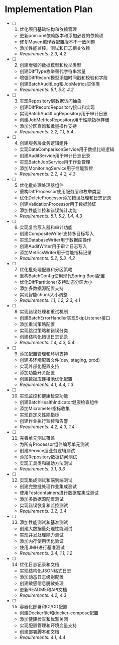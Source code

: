 # Implementation Plan

- [ ] 1. 优化项目基础结构和依赖管理
  - 更新pom.xml依赖版本和添加必要的依赖项
  - 修复Maven编译器配置版本不一致问题
  - 添加性能监控、测试和日志相关依赖
  - _Requirements: 2.3, 4.2_

- [ ] 2. 创建增强的数据模型和枚举类型
  - 创建DiffType枚举替代字符串常量
  - 增强DiffRecord模型添加时间戳和校验和字段
  - 创建BatchAuditLog和JobMetrics实体类
  - _Requirements: 5.1, 5.3, 4.2_

- [ ] 3. 实现Repository层数据访问抽象
  - 创建DiffRecordRepository接口和实现
  - 实现BatchAuditLogRepository用于审计日志
  - 创建JobMetricsRepository用于性能指标存储
  - 添加分区查询和批量操作支持
  - _Requirements: 2.2, 1.1, 5.4_

- [ ] 4. 创建服务层业务逻辑组件
  - 实现DataComparisonService用于数据比较逻辑
  - 创建AuditService用于审计日志记录
  - 实现BatchJobService用于作业管理
  - 添加MonitoringService用于性能监控
  - _Requirements: 2.2, 4.2, 4.3_

- [ ] 5. 优化批处理处理器组件
  - 重构DiffProcessor使用服务层和枚举类型
  - 优化DeleteProcessor添加错误处理和日志记录
  - 创建ValidationProcessor用于数据验证
  - 添加性能监控和错误统计功能
  - _Requirements: 5.1, 5.2, 1.4, 4.3_

- [ ] 6. 实现复合写入器和审计功能
  - 创建CompositeWriter支持多目标写入
  - 实现DatabaseWriter用于数据库操作
  - 创建AuditWriter用于审计日志写入
  - 添加MetricsWriter用于性能指标记录
  - _Requirements: 5.2, 5.3, 4.2_

- [ ] 7. 优化批处理配置和分区策略
  - 重构BatchConfig使用现代Spring Boot配置
  - 优化DiffPartitioner支持动态分区大小
  - 添加多数据源配置支持
  - 实现智能chunk大小调整
  - _Requirements: 1.1, 1.2, 2.3, 4.1_

- [ ] 8. 实现错误处理和重试机制
  - 创建BatchErrorHandler实现SkipListener接口
  - 添加重试策略配置
  - 实现跳过策略和错误分类
  - 创建结构化错误日志记录
  - _Requirements: 1.4, 4.3, 5.4_

- [ ] 9. 添加配置管理和环境支持
  - 创建多环境配置文件(dev, staging, prod)
  - 实现外部化配置支持
  - 添加功能开关配置
  - 创建数据库连接池优化配置
  - _Requirements: 4.1, 4.4, 1.3_

- [ ] 10. 实现监控和健康检查功能
  - 创建BatchHealthIndicator健康检查组件
  - 添加Micrometer指标收集
  - 实现自定义性能指标
  - 创建作业执行监控和告警
  - _Requirements: 4.2, 4.3, 1.4_

- [ ] 11. 完善单元测试覆盖
  - 为所有Processor组件编写单元测试
  - 创建Service层业务逻辑测试
  - 添加Repository数据访问测试
  - 实现工具类和辅助方法测试
  - _Requirements: 3.1, 3.3_

- [ ] 12. 实现集成测试和端到端测试
  - 创建完整批处理作业集成测试
  - 使用Testcontainers进行数据库集成测试
  - 添加多数据源配置测试
  - 实现错误恢复和监控测试
  - _Requirements: 3.2, 3.4_

- [ ] 13. 添加性能测试和基准测试
  - 创建大数据量处理性能测试
  - 实现并发处理能力测试
  - 添加内存使用优化验证
  - 使用JMH进行基准测试
  - _Requirements: 3.4, 1.1, 1.2_

- [ ] 14. 优化日志记录和文档
  - 实现结构化JSON格式日志
  - 添加动态日志级别配置
  - 创建敏感信息脱敏处理
  - 更新README和API文档
  - _Requirements: 4.2, 4.3_

- [ ] 15. 容器化部署和CI/CD配置
  - 创建Dockerfile和docker-compose配置
  - 添加健康检查和优雅关闭
  - 实现配置管理和环境变量支持
  - 创建部署脚本和文档
  - _Requirements: 4.1, 4.4_